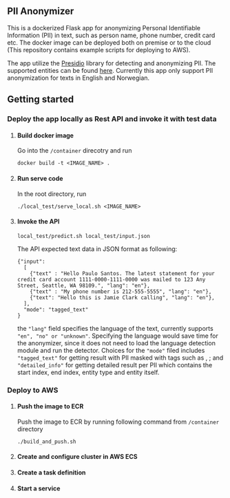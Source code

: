 ## PII Anonymizer
This is a dockerized Flask app for anonymizing Personal Identifiable 
Information (PII) in text, such as person name, phone number, credit card 
etc.
The docker image can be deployed both on premise or to the cloud 
(This repository contains example scripts
for deploying to AWS).

The app utilize the [Presidio](https://microsoft.github.io/presidio/)
library for detecting and anonymizing PII. The supported entities can be 
found [here](https://microsoft.github.io/presidio/supported_entities/).
Currently this app only support PII anonymization for texts in
English and Norwegian.

## Getting started
### Deploy the app locally as Rest API and invoke it with test data  
1. #### Build docker image
 
    Go into the `/container` direcotry and run
   
    ```
    docker build -t <IMAGE_NAME> .    
    ```

2. #### Run serve code
    In the root directory, run
    ```
    ./local_test/serve_local.sh <IMAGE_NAME>
    ```
   
3. #### Invoke the API
    ```
    local_test/predict.sh local_test/input.json
    ```
   The API expected text data in JSON format as following:
    ```
    {"input":
      [
        {"text" : "Hello Paulo Santos. The latest statement for your credit card account 1111-0000-1111-0000 was mailed to 123 Any Street, Seattle, WA 98109.", "lang": "en"},
        {"text" : "My phone number is 212-555-5555", "lang": "en"},
        {"text": "Hello this is Jamie Clark calling", "lang": "en"},
      ],
      "mode": "tagged_text"
    }
    ```
   
   the `"lang"` field specifies the language of the text, currently 
   supports `"en", "no" or "unknown"`. Specifying the language would 
   save time for the anonymizer, since it does not need to load the 
    language detection module and run the detector. 
    Choices for the `"mode"` filed includes `"tagged_text"` for getting
    result with PII masked with tags such as <PERSON>, <EMAIL>; and 
    `"detailed_info"` for getting detailed result per PII which
    contains the start index, end index, entity type and entity itself.

### Deploy to AWS

1. #### Push the image to ECR 
    Push the image to ECR by running following command from `/container` directory
    ```
    ./build_and_push.sh
    ```
   
2. #### Create and configure cluster in AWS ECS
3. #### Create a task definition
4. #### Start a service


